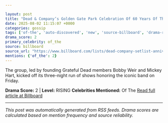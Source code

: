 ```yaml
---

layout: post
title: "Dead & Company’s Golden Gate Park Celebration Of 60 Years Of The Grateful Dead: Every Song From Night 1"
date: 2025-08-02 11:15:07 +0000
categories: gossip
tags: ['of-the', 'auto-discovered', 'new', 'source-billboard', 'drama-rising']
drama_score: 2
primary_celebrity: of_the
source: billboard
source_url: "https://www.billboard.com/lists/dead-company-setlist-anniversary-san-francisco/"
mentions: {'of_the': 2}
---
```


The group, led by founding Grateful Dead members Bobby Weir and Mickey Hart, kicked off its three-night run of shows honoring the iconic band on Friday.

**Drama Score:** 2 | **Level:** RISING **Celebrities Mentioned:** Of The [Read full article at Billboard](https://www.billboard.com/lists/dead-company-setlist-anniversary-san-francisco/)

---

*This post was automatically generated from RSS feeds. Drama scores are calculated based on mention frequency and source reliability.*